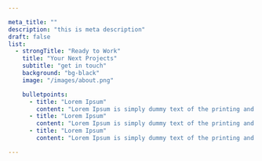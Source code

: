 ```yaml
---

meta_title: ""
description: "this is meta description"
draft: false
list:
  - strongTitle: "Ready to Work"
    title: "Your Next Projects"   
    subtitle: "get in touch"
    background: "bg-black"
    image: "/images/about.png"

    bulletpoints:
      - title: "Lorem Ipsum"
        content: "Lorem Ipsum is simply dummy text of the printing and typesetting"
      - title: "Lorem Ipsum"
        content: "Lorem Ipsum is simply dummy text of the printing and typesetting"
      - title: "Lorem Ipsum"
        content: "Lorem Ipsum is simply dummy text of the printing and typesetting"

---
```

